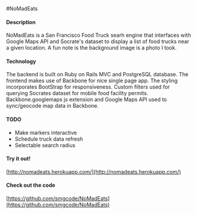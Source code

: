#NoMadEats

#### Description
NoMadEats is a San Francisco Food Truck searh engine that interfaces with Google Maps API and Socrate's dataset to display a list of food trucks near a given location. A fun note is the background image is a photo I took.

#### Technology
The backend is built on Ruby on Rails MVC and PostgreSQL database. The frontend makes use of Backbone for nice single page app. The styling incorporates BootStrap for responsiveness. Custom filters used for querying Socrates dataset for mobile food facility permits. Backbone.googlemaps js extension and Google Maps API used to sync/geocode map data in Backbone.

#### TODO
<ul>
  <li>Make markers interactive</li>
  <li>Schedule truck data refresh</li>
  <li>Selectable search radius</li>
</ul>

#### Try it out!
[http://nomadeats.herokuapp.com/](http://nomadeats.herokuapp.com/)<br>

#### Check out the code
[https://github.com/smgcode/NoMadEats](https://github.com/smgcode/NoMadEats)